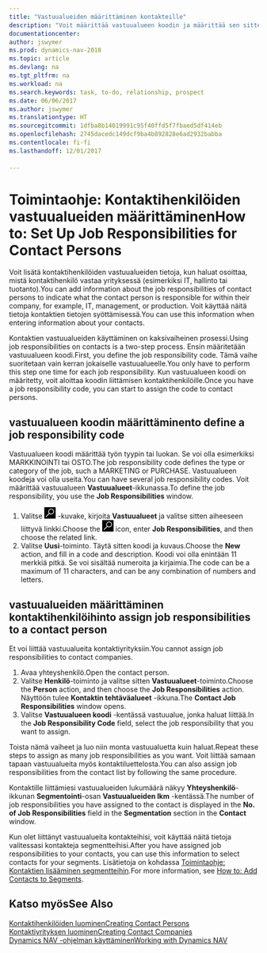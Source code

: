 ```yaml
---
title: "Vastuualueiden määrittäminen kontakteille"
description: "Voit määrittää vastuualueen koodin ja määrittää sen sitten kontaktille ilmaisemaan tehtävät, joista kontakti vastaa omassa yrityksessään. Vastuualueena voi olla esimerkiksi IT tai tuotanto."
documentationcenter: 
author: jswymer
ms.prod: dynamics-nav-2018
ms.topic: article
ms.devlang: na
ms.tgt_pltfrm: na
ms.workload: na
ms.search.keywords: task, to-do, relationship, prospect
ms.date: 06/06/2017
ms.author: jswymer
ms.translationtype: HT
ms.sourcegitcommit: 1dfba8b14019991c95f40ffd5f7fbaed5df414eb
ms.openlocfilehash: 2745dacedc149dcf9ba4b892828e6ad2932babba
ms.contentlocale: fi-fi
ms.lasthandoff: 12/01/2017

---
```

# <a name="how-to-set-up-job-responsibilities-for-contact-persons"></a><span data-ttu-id="660f6-103">Toimintaohje: Kontaktihenkilöiden vastuualueiden määrittäminen</span><span class="sxs-lookup"><span data-stu-id="660f6-103">How to: Set Up Job Responsibilities for Contact Persons</span></span>
<span data-ttu-id="660f6-104">Voit lisätä kontaktihenkilöiden vastuualueiden tietoja, kun haluat osoittaa, mistä kontaktihenkilö vastaa yrityksessä (esimerkiksi IT, hallinto tai tuotanto).</span><span class="sxs-lookup"><span data-stu-id="660f6-104">You can add information about the job responsibilities of contact persons to indicate what the contact person is responsible for within their company, for example, IT, management, or production.</span></span> <span data-ttu-id="660f6-105">Voit käyttää näitä tietoja kontaktien tietojen syöttämisessä.</span><span class="sxs-lookup"><span data-stu-id="660f6-105">You can use this information when entering information about your contacts.</span></span>

<span data-ttu-id="660f6-106">Kontaktien vastuualueiden käyttäminen on kaksivaiheinen prosessi.</span><span class="sxs-lookup"><span data-stu-id="660f6-106">Using job responsibilities on contacts is a two-step process.</span></span> <span data-ttu-id="660f6-107">Ensin määritetään vastuualueen koodi.</span><span class="sxs-lookup"><span data-stu-id="660f6-107">First, you define the job responsibility code.</span></span> <span data-ttu-id="660f6-108">Tämä vaihe suoritetaan vain kerran jokaiselle vastuualueelle.</span><span class="sxs-lookup"><span data-stu-id="660f6-108">You only have to perform this step one time for each job responsibility.</span></span> <span data-ttu-id="660f6-109">Kun vastuualueen koodi on määritetty, voit aloittaa koodin liittämisen kontaktihenkilöille.</span><span class="sxs-lookup"><span data-stu-id="660f6-109">Once you have a job responsibility code, you can start to assign the code to contact persons.</span></span>

## <a name="to-define-a-job-responsibility-code"></a><span data-ttu-id="660f6-110">vastuualueen koodin määrittäminen</span><span class="sxs-lookup"><span data-stu-id="660f6-110">to define a job responsibility code</span></span>
<span data-ttu-id="660f6-111">Vastuualueen koodi määrittää työn tyypin tai luokan. Se voi olla esimerkiksi MARKKINOINTI tai OSTO.</span><span class="sxs-lookup"><span data-stu-id="660f6-111">The job responsibility code defines the type or category of the job, such a MARKETING or PURCHASE.</span></span> <span data-ttu-id="660f6-112">Vastuualueen koodeja voi olla useita.</span><span class="sxs-lookup"><span data-stu-id="660f6-112">You can have several job responsibility codes.</span></span> <span data-ttu-id="660f6-113">Voit määrittää vastuualueen **Vastuualueet**-ikkunassa.</span><span class="sxs-lookup"><span data-stu-id="660f6-113">To define the job responsibility, you use the **Job Responsibilities** window.</span></span>

1. <span data-ttu-id="660f6-114">Valitse ![Etsi sivu tai raportti](media/ui-search/search_small.png "Etsi sivu tai raportti -kuvake") -kuvake, kirjoita **Vastuualueet** ja valitse sitten aiheeseen liittyvä linkki.</span><span class="sxs-lookup"><span data-stu-id="660f6-114">Choose the ![Search for Page or Report](media/ui-search/search_small.png "Search for Page or Report icon") icon, enter **Job Responsibilities**, and then choose the related link.</span></span>
2. <span data-ttu-id="660f6-115">Valitse **Uusi**-toiminto. Täytä sitten koodi ja kuvaus.</span><span class="sxs-lookup"><span data-stu-id="660f6-115">Choose the **New** action, and fill in a code and description.</span></span> <span data-ttu-id="660f6-116">Koodi voi olla enintään 11 merkkiä pitkä. Se voi sisältää numeroita ja kirjaimia.</span><span class="sxs-lookup"><span data-stu-id="660f6-116">The code can be a maximum of 11 characters, and can be any combination of numbers and letters.</span></span>

## <a name="to-assign-job-responsibilities-to-a-contact-person"></a><span data-ttu-id="660f6-117">vastuualueiden määrittäminen kontaktihenkilöihin</span><span class="sxs-lookup"><span data-stu-id="660f6-117">to assign job responsibilities to a contact person</span></span>
<span data-ttu-id="660f6-118">Et voi liittää vastuualueita kontaktiyrityksiin.</span><span class="sxs-lookup"><span data-stu-id="660f6-118">You cannot assign job responsibilities to contact companies.</span></span>

1. <span data-ttu-id="660f6-119">Avaa yhteyshenkilö.</span><span class="sxs-lookup"><span data-stu-id="660f6-119">Open the contact person.</span></span>
2. <span data-ttu-id="660f6-120">Valitse **Henkilö**-toiminto ja valitse sitten **Vastuualueet**-toiminto.</span><span class="sxs-lookup"><span data-stu-id="660f6-120">Choose the **Person** action, and then choose the **Job Responsibilities** action.</span></span> <span data-ttu-id="660f6-121">Näyttöön tulee **Kontaktin tehtäväalueet** -ikkuna.</span><span class="sxs-lookup"><span data-stu-id="660f6-121">The **Contact Job Responsibilities** window opens.</span></span>
3. <span data-ttu-id="660f6-122">Valitse **Vastuualueen koodi** -kentässä vastuualue, jonka haluat liittää.</span><span class="sxs-lookup"><span data-stu-id="660f6-122">In the **Job Responsibility Code** field, select the job responsibility that you want to assign.</span></span>

<span data-ttu-id="660f6-123">Toista nämä vaiheet ja luo niin monta vastuualuetta kuin haluat.</span><span class="sxs-lookup"><span data-stu-id="660f6-123">Repeat these steps to assign as many job responsibilities as you want.</span></span> <span data-ttu-id="660f6-124">Voit liittää samaan tapaan vastuualueita myös kontaktiluettelosta.</span><span class="sxs-lookup"><span data-stu-id="660f6-124">You can also assign job responsibilities from the contact list by following the same procedure.</span></span>

<span data-ttu-id="660f6-125">Kontaktille liittämiesi vastuualueiden lukumäärä näkyy **Yhteyshenkilö**-ikkunan **Segmentointi**-osan **Vastuualueiden lkm** -kentässä.</span><span class="sxs-lookup"><span data-stu-id="660f6-125">The number of job responsibilities you have assigned to the contact is displayed in the **No. of Job Responsibilities** field in the **Segmentation** section in the **Contact** window.</span></span>

<span data-ttu-id="660f6-126">Kun olet liittänyt vastuualueita kontakteihisi, voit käyttää näitä tietoja valitessasi kontakteja segmentteihisi.</span><span class="sxs-lookup"><span data-stu-id="660f6-126">After you have assigned job responsibilities to your contacts, you can use this information to select contacts for your segments.</span></span> <span data-ttu-id="660f6-127">Lisätietoja on kohdassa [Toimintaohje: Kontaktien lisääminen segmentteihin](marketing-add-contact-segment.md).</span><span class="sxs-lookup"><span data-stu-id="660f6-127">For more information, see [How to: Add Contacts to Segments](marketing-add-contact-segment.md).</span></span>

## <a name="see-also"></a><span data-ttu-id="660f6-128">Katso myös</span><span class="sxs-lookup"><span data-stu-id="660f6-128">See Also</span></span>
[<span data-ttu-id="660f6-129">Kontaktihenkilöiden luominen</span><span class="sxs-lookup"><span data-stu-id="660f6-129">Creating Contact Persons</span></span>](marketing-create-contact-persons.md)  
[<span data-ttu-id="660f6-130">Kontaktiyrityksen luominen</span><span class="sxs-lookup"><span data-stu-id="660f6-130">Creating Contact Companies</span></span>](marketing-create-contact-companies.md)  
[<span data-ttu-id="660f6-131">Dynamics NAV -ohjelman käyttäminen</span><span class="sxs-lookup"><span data-stu-id="660f6-131">Working with Dynamics NAV</span></span>](ui-work-product.md)

